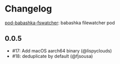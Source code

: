# Changelog

[pod-babashka-fswatcher](https://github.com/babashka/pod-babashka-fswatcher): babashka filewatcher pod

## 0.0.5

- #17: Add macOS aarch64 binary (@lispyclouds)
- #18: deduplicate by default (@fjsousa)
